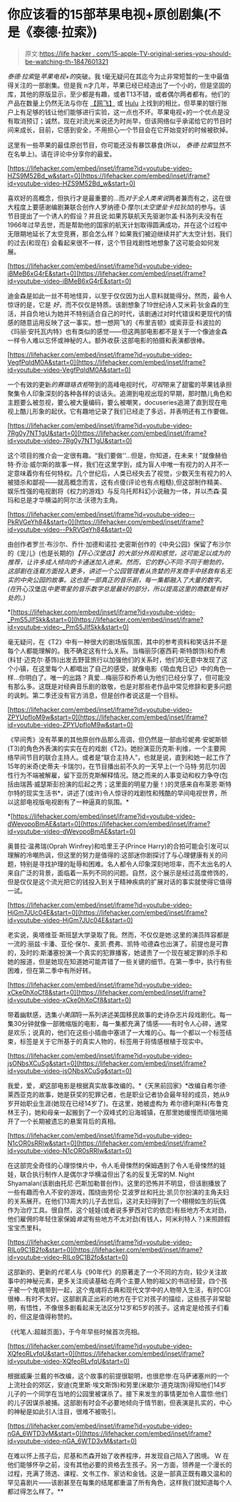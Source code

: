 # 你应该看的15部苹果电视+原创剧集(不是《泰德·拉索》)

> 原文:[https://life hacker . com/15-apple-TV-original-series-you-should-be-watching-th-1847601321](https://lifehacker.com/15-apple-tv-original-series-you-should-be-watching-th-1847601321)

*泰德·拉索*是*苹果电视+的*突破。我 t毫无疑问在其迄今为止非常短暂的一生中最值得关注的一部剧集。但是我 n才几年，苹果已经已经造出了一个小的，但是坚固的库，其他的原版显示，至少都是有趣，或者T13不错，或者偶尔两者都有。他们的产品在数量上仍然无法与你在 [【网飞】](https://lifehacker.com/25-netflix-original-shows-you-probably-arent-watching-b-1847429789) 或 [Hulu](https://lifehacker.com/15-hulu-originals-you-probably-arent-watching-but-defin-1847459312) 上找到的相比，但苹果的银行账户上有足够的钱让他们能够进行实验，这一点也不坏。苹果电视+的一个优点是没有取消预订；诚然，现在对流光来说还为时尚早，但该网络似乎承诺给它的节目时间来成长，目前，它感到安全，不用担心一个节目会在它开始变好的时候被砍掉。

这里有一些苹果的最佳原创节目，你可能还没有暴饮暴食(所以， *泰德·拉索*显然不在名单上)。请在评论中分享你的最爱。

 [https://lifehacker.com/embed/inset/iframe?id=youtube-video-HZS9M52Bd_w&start=0](https://lifehacker.com/embed/inset/iframe?id=youtube-video-HZS9M52Bd_w&start=0) 

喜欢好的高概念，但执行才是最重要的...而*对于全人类来说*两者兼而有之，这在很大程度上要感谢编剧兼联合创作人罗纳德·D·摩尔(*太空堡垒卡拉狄加*)的参与。该节目提出了一个诱人的假设？并且说:如果苏联航天先驱谢尔盖·科洛列夫没有在1966年过早去世，而是帮助他的国家的航天计划取得圆满成功，并在这个过程中无限期地延长了太空竞赛，那会怎么样？如果我们被迫继续并扩大太空计划，我们的过去(和现在) 会看起来很不一样，这个节目戏剧性地想象了这可能会如何发展。

 [https://lifehacker.com/embed/inset/iframe?id=youtube-video-iBMeB6xG4rE&start=0](https://lifehacker.com/embed/inset/iframe?id=youtube-video-iBMeB6xG4rE&start=0) 

迪金森是如此一丝不苟地怪异，以至于仅仅因为出人意料就能得分。然而，最令人惊讶的是，它是 *好*，而不仅仅是特质。该剧想象了19世纪诗人艾米莉·狄金森的生活，并自负地认为她并不特别适合自己的时代，该剧通过对时代错误和更现代的情感的随意运用反映了这一事实。想一想网飞的《布里吉顿》或索菲亚·科波拉的《玛丽·安托瓦内特》也有类似的感觉——但这两部电影都不是关于一个像迪金森一样令人难以忘怀或神秘的人。额外收获:这部电影的拍摄和表演都很棒。

 [https://lifehacker.com/embed/inset/iframe?id=youtube-video-VegfPqIdM0A&start=0](https://lifehacker.com/embed/inset/iframe?id=youtube-video-VegfPqIdM0A&start=0) 

一个有效的更新*的赛璐珞衣柜*带到的高峰电视时代，*可视*带来了甜蜜的苹果钱承担聚集令人印象深刻的各种各样的谈话头。追溯到电视出现的早期，那时酷儿角色和主题要么被忽视，要么被大量编码，要么被嘲笑，docuseries追溯了直到现在电视上酷儿形象的起伏。它有趣地记录了我们已经走了多远，并表明还有工作要做。

 [https://lifehacker.com/embed/inset/iframe?id=youtube-video-7Rg0y7NT1gU&start=0](https://lifehacker.com/embed/inset/iframe?id=youtube-video-7Rg0y7NT1gU&start=0) 

这个项目的推介会一定很有趣。“我们要做'[](https://en.wikipedia.org/wiki/The_Country_of_the_Blind)'...但是，你知道，在未来！”就像赫伯特·乔治·威尔斯的故事一样，我们在这里学到，成为盲人中唯一有视力的人并不一定意味着你有任何特权。几个世纪后，人类已经失去了视觉，少数天生有视力的人被猎杀和鄙视——就高概念而言，这有点傻(评论也有点粗糙),但这部制作精美、娱乐性强的电视剧将《权力的游戏》与反乌托邦科幻小说融为一体，并以杰森·莫玛和总是才华横溢的阿尔法·沃德为主角。

 [https://lifehacker.com/embed/inset/iframe?id=youtube-video--PkRVGeYh84&start=0](https://lifehacker.com/embed/inset/iframe?id=youtube-video--PkRVGeYh84&start=0) 

由创作者罗兰·布沙尔、乔什·加德和诺拉·史密斯创作的《中央公园》保留了布沙尔的《宠儿》(也是长期的)*【开心汉堡店】*的大部分外观和感觉，这可能足以成为的推荐，让许多成人倾向的卡通迷加入进来。然而，它的野心不同:不同于鲍勃的*，这部剧在连载方面投入更多，讲述一个公园管理者从贪婪的开发商手中拯救有名无实的中央公园的故事。这也是一部真正的音乐剧，每一集都融入了大量的数字。(在*开心汉堡店*中更零星的音乐数字总是最好的部分，所以提高这里的商数是有好处的。)*

 *[https://lifehacker.com/embed/inset/iframe?id=youtube-video-_PmS5JIfSkk&start=0](https://lifehacker.com/embed/inset/iframe?id=youtube-video-_PmS5JIfSkk&start=0) 

毫无疑问，在《T2》中有一种很大的剧场版氛围，其中的参考资料和笑话并不是每个人都能理解的。我不确定这有什么关系。当梅丽莎(塞西莉·斯特朗饰)和乔希(科甘·迈克尔·基饰)出发去野营旅行以加强他们的关系时，他们却无意中发现了这个小镇，在这里每个人都唱出了自己的感受，就像电影《吸血鬼日记》中的角色一样...你明白了。唯一的出路？真爱...梅丽莎和乔希认为他们已经分享了，但可能没有那么多。这既是对经典音乐剧的致敬，也是对那些老作品中常见修辞和更多问题的讽刺。第二季还没有官方消息，但是创作者说这是一个目标。

 [https://lifehacker.com/embed/inset/iframe?id=youtube-video-ZPYUpfIoM9w&start=0](https://lifehacker.com/embed/inset/iframe?id=youtube-video-ZPYUpfIoM9w&start=0) 

《早间秀》没有苹果的其他原创作品那么高调，但仍然是一部由珍妮弗·安妮斯顿(T3)的角色外表演的实实在在的戏剧《T2》。她扮演亚历克斯·利维，一个主要网络早间节目的联合主持人。或者是“联合主持人”，也就是说，直到和她一起工作了15年的米奇(史蒂夫·卡瑞尔)，在节目播出前不久的一天早上(一个马特·劳厄尔)因性行为不端被解雇，留下亚历克斯解释情况。随之而来的人事变动和权力争夺(包括由瑞茜·威瑟斯彭扮演的后起之秀；这里面的明星力量！)的灵感来自布莱恩·斯特尔特的现实生活书*，讲述了(或许)令人惊讶的戏剧性和残酷的早间电视世界，所以这部电视版电视剧有了一种逼真的氛围。*

 *[https://lifehacker.com/embed/inset/iframe?id=youtube-video-dWevopoBmAE&start=0](https://lifehacker.com/embed/inset/iframe?id=youtube-video-dWevopoBmAE&start=0) 

奥普拉·温弗瑞(Oprah Winfrey)和哈里王子(Prince Harry)的合拍可能会引发可以理解的冷嘲热讽，但这里的努力是值得的:这部迷你剧探讨了与心理健康有关的问题，特别是寻找护理的耻辱和困难。名人都令人印象深刻地坦率，而不太出名的人来自广泛的背景，面临着一系列不同的问题。自然，这个展示是经过高度修饰的，但是仅仅是这个流光把它的钱投入到关于精神疾病的扩展对话的事实就使得它值得一试。

 [https://lifehacker.com/embed/inset/iframe?id=youtube-video-HjGm7JUc04E&start=0](https://lifehacker.com/embed/inset/iframe?id=youtube-video-HjGm7JUc04E&start=0) 

老实说，奥塔维亚·斯班瑟大学录取了我。然而，不仅仅是她:这里的演员阵容都是一流的:丽兹·卡潘、亚伦·保尔、麦凯·费弗、凯特·哈德森也出演了。前提也是可靠的，及时的:斯潘塞扮演一个真实的犯罪播客，她谴责了一个现在被定罪的杀手和她的报道，但是她现在知道她可能弄错了一些关键的细节。在第一季中，执行有些困难，但在第二季中有所好转。

 [https://lifehacker.com/embed/inset/iframe?id=youtube-video-xCke0hXoCf8&start=0](https://lifehacker.com/embed/inset/iframe?id=youtube-video-xCke0hXoCf8&start=0) 

带着幽默感，选集*小美国*将一系列讲述美国移民故事的史诗杂志片段戏剧化。每一集30分钟就像一部微缩版的电影，每一集都充满了情感——有时令人心碎，通常是欢乐；说真的，他们在这些小插曲中塞进了一大堆的心。每一个都以一个标签结束，标签是关于它所基于的真实人物的，标签用于将情感根植于现实中。

 [https://lifehacker.com/embed/inset/iframe?id=youtube-video-jsONbsXCuSg&start=0](https://lifehacker.com/embed/inset/iframe?id=youtube-video-jsONbsXCuSg&start=0) 

我爱，爱，*爱*这部电影是根据真实故事改编的。*《天黑前回家》*改编自希尔德·莱西亚克的故事，她是获奖的犯罪记者，也是职业记者协会最年轻的成员，她从9岁开始职业生涯(她现在已经14岁了)。在这里，她被虚构为 希尔德利斯科(布鲁克林王子)，她和母亲一起搬到了一个双峰式的沿海城镇，在那里她缓慢而顽强地揭开了一个长期被遗忘的悬案背后的真相。

 [https://lifehacker.com/embed/inset/iframe?id=youtube-video-N1cOR0sRRIw&start=0](https://lifehacker.com/embed/inset/iframe?id=youtube-video-N1cOR0sRRIw&start=0) 

在这部完全奇怪的心理惊悚片中，令人毛骨悚然的保姆遇到了令人毛骨悚然的娃娃，联合执行制作人是偶尔才华横溢但出了名的反复无常的M. Night Shyamalan(该剧由托尼·巴斯加勒普创作)。这里的恐怖并不明显，但该剧播放了一些有趣而令人不安的游戏，围绕由劳伦·艾波罗丝和托比·凯贝尔扮演的主角夫妇的关系展开。在他们13周大的儿子去世后，这对夫妇得到了一个栩栩如生的玩偶作为治疗工具。很自然，这个娃娃(或者说多萝西对它的依恋)有些地方不太对劲，他们雇佣的年轻住家保姆*肯定*有些地方不太对劲(有钱人，阿米利特人？)来照顾假宝宝杰里科。

 [https://lifehacker.com/embed/inset/iframe?id=youtube-video-RILo9C1B2fo&start=0](https://lifehacker.com/embed/inset/iframe?id=youtube-video-RILo9C1B2fo&start=0) 

这部新的、更新的*代笔人*与《90年代》的原著走了一个不同的方向，较少关注故事中的神秘元素，更多关注阅读基础:在两个主要人物的祖父的书店经营，四个孩子被一个鬼魂带到一起，这个鬼魂将古典和现代文学中的人物带入生活，有时CGI很棒...有时不太好。这部剧真正出彩的地方在于它对孩子的描绘，这些孩子非常聪明，有悟性，不像很多剧看起来无法区分12岁和5岁的孩子。这肯定是给孩子们看的，但这是值得称赞的。

《代笔人:超越页面》，于今年早些时候首次亮相。

 [https://lifehacker.com/embed/inset/iframe?id=youtube-video-XQfeoRLvfqU&start=0](https://lifehacker.com/embed/inset/iframe?id=youtube-video-XQfeoRLvfqU&start=0) 

根据威廉·兰戴的书改编，这个故事的前提很聪明，也很悲惨:在马萨诸塞州的一个上流社会的郊区，安迪(克里斯·埃文斯饰)和劳里(米歇尔·道克瑞饰)得知他们14岁儿子的一个同学在当地的公园里被谋杀了。接下来发生的事情更加令人震惊:他们的儿子因谋杀被捕。这部剧有时会不必要地倾向于情节剧，但表演是扎实的，中心的神秘是如此引人注目，很难不被吸引。

 [https://lifehacker.com/embed/inset/iframe?id=youtube-video-nGA_6WTD3vM&start=0](https://lifehacker.com/embed/inset/iframe?id=youtube-video-nGA_6WTD3vM&start=0) 

在难以怀上孩子后，尼基和杰森开始了收养程序，并发现自己陷入了困境。 W 在他们能够怀孕之前，没有其他必要的资格去生孩子。另一方面，领养是一个漫长的过程，充满了筛选、课程、文书工作、家访和金钱。这是一部真正既有趣又温和的罕见喜剧片——该剧甚至在每集的结尾都重温了所有角色，这样我们就知道每个人都过得怎么样了。**
